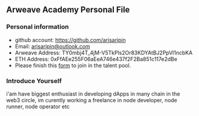 ## Arweave Academy Personal File

### Personal information

- github account: https://github.com/arisaripin
- Email: arisaripin@outlook.com
- Arweave Address: TY0mbj4T_4jM-V5TkPls2Or83KDYAtBJ2PpVl1ncbKA
- ETH Address: 0xFfAEe255F06aEeA746e437f2F2Ba851c117e2dBe
- Please finish this [form](https://docs.google.com/forms/d/e/1FAIpQLSfWA5fIIcBgmRppm3jNz5vmf9Mai_QMVil-2pO4r7YKn_Zhtw/viewform?usp=sf_link) to join in the talent pool.

### Introduce Yourself
 i'am have biggest enthusiast in developing dApps in many chain in the web3 circle, im curently working a freelance in node developer, node runner, node operator etc